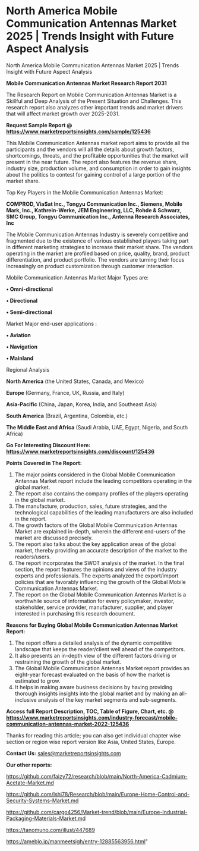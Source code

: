 # North America Mobile Communication Antennas Market 2025 | Trends Insight with Future Aspect Analysis
North America Mobile Communication Antennas Market 2025 | Trends Insight with Future Aspect Analysis

<strong>Mobile Communication Antennas Market Research Report 2031</strong>

The Research Report on Mobile Communication Antennas Market is a Skillful and Deep Analysis of the Present Situation and Challenges. This research report also analyzes other important trends and market drivers that will affect market growth over 2025-2031.

<strong>Request Sample Report @ <a href=https://www.marketreportsinsights.com/sample/125436>https://www.marketreportsinsights.com/sample/125436</a></strong>

This Mobile Communication Antennas market report aims to provide all the participants and the vendors will all the details about growth factors, shortcomings, threats, and the profitable opportunities that the market will present in the near future. The report also features the revenue share, industry size, production volume, and consumption in order to gain insights about the politics to contest for gaining control of a large portion of the market share.

Top Key Players in the Mobile Communication Antennas Market:

<strong>COMPROD, ViaSat Inc., Tongyu Communication Inc., Siemens, Mobile Mark, Inc., Kathrein-Werke, JEM Engineering, LLC, Rohde & Schwarz, SMC Group, Tongyu Communication Inc., Antenna Research Associates, Inc</strong>

The Mobile Communication Antennas Industry is severely competitive and fragmented due to the existence of various established players taking part in different marketing strategies to increase their market share. The vendors operating in the market are profiled based on price, quality, brand, product differentiation, and product portfolio. The vendors are turning their focus increasingly on product customization through customer interaction.

Mobile Communication Antennas Market Major Types are:

<strong>• Omni-directional

• Directional

• Semi-directional</strong>

Market Major end-user applications :

<strong>• Aviation

• Navigation

• Mainland</strong>

Regional Analysis

</u><strong><b>North America</b></strong> (the United States, Canada, and Mexico)

<strong><b>Europe </b></strong>(Germany, France, UK, Russia, and Italy)

<strong><b>Asia-Pacific</b></strong> (China, Japan, Korea, India, and Southeast Asia)

<strong><b>South America</b></strong> (Brazil, Argentina, Colombia, etc.)

<strong><b>The Middle East and Africa</b></strong> (Saudi Arabia, UAE, Egypt, Nigeria, and South Africa)

<strong>Go For Interesting Discount Here: <a href=https://www.marketreportsinsights.com/discount/125436>https://www.marketreportsinsights.com/discount/125436</a></strong>

<strong>Points Covered in The Report:</strong>
<ol>
  <li>The major points considered in the Global Mobile Communication Antennas Market report include the leading competitors operating in the global market.</li>
  <li>The report also contains the company profiles of the players operating in the global market.</li>
  <li>The manufacture, production, sales, future strategies, and the technological capabilities of the leading manufacturers are also included in the report.</li>
  <li>The growth factors of the Global Mobile Communication Antennas Market are explained in-depth, wherein the different end-users of the market are discussed precisely.</li>
  <li>The report also talks about the key application areas of the global market, thereby providing an accurate description of the market to the readers/users.</li>
  <li>The report incorporates the SWOT analysis of the market. In the final section, the report features the opinions and views of the industry experts and professionals. The experts analyzed the export/import policies that are favorably influencing the growth of the Global Mobile Communication Antennas Market.</li>
  <li>The report on the Global Mobile Communication Antennas Market is a worthwhile source of information for every policymaker, investor, stakeholder, service provider, manufacturer, supplier, and player interested in purchasing this research document.</li>
</ol>
<strong>Reasons for Buying Global Mobile Communication Antennas Market Report:</strong>

<ol>
  <li>The report offers a detailed analysis of the dynamic competitive landscape that keeps the reader/client well ahead of the competitors.</li>
  <li>It also presents an in-depth view of the different factors driving or restraining the growth of the global market.</li>
  <li>The Global Mobile Communication Antennas Market report provides an eight-year forecast evaluated on the basis of how the market is estimated to grow.</li>
  <li>It helps in making aware business decisions by having providing thorough insights insights into the global market and by making an all-inclusive analysis of the key market segments and sub-segments.</li>
</ol>
<strong>Access full Report Description, TOC, Table of Figure, Chart, etc. @ <a href=https://www.marketreportsinsights.com/industry-forecast/mobile-communication-antennas-market-2022-125436>https://www.marketreportsinsights.com/industry-forecast/mobile-communication-antennas-market-2022-125436</a></strong>


Thanks for reading this article; you can also get individual chapter wise section or region wise report version like Asia, United States, Europe.

<strong>Contact Us:</strong>
sales@marketreportsinsights.com

<strong>Our other reports:</strong>

<a href=https://github.com/faizy72/research/blob/main/North-America-Cadmium-Acetate-Market.md>https://github.com/faizy72/research/blob/main/North-America-Cadmium-Acetate-Market.md</a>

<a href=https://github.com/Ishi78/Research/blob/main/Europe-Home-Control-and-Security-Systems-Market.md>https://github.com/Ishi78/Research/blob/main/Europe-Home-Control-and-Security-Systems-Market.md</a>

<a href=https://github.com/cargo4256/Market-trend/blob/main/Europe-Industrial-Packaging-Materials-Market.md>https://github.com/cargo4256/Market-trend/blob/main/Europe-Industrial-Packaging-Materials-Market.md</a>

<a href=https://tanomuno.com/illust/447689>https://tanomuno.com/illust/447689</a>

<a href=https://ameblo.jp/manmeetsigh/entry-12885563956.html>https://ameblo.jp/manmeetsigh/entry-12885563956.html</a>"
